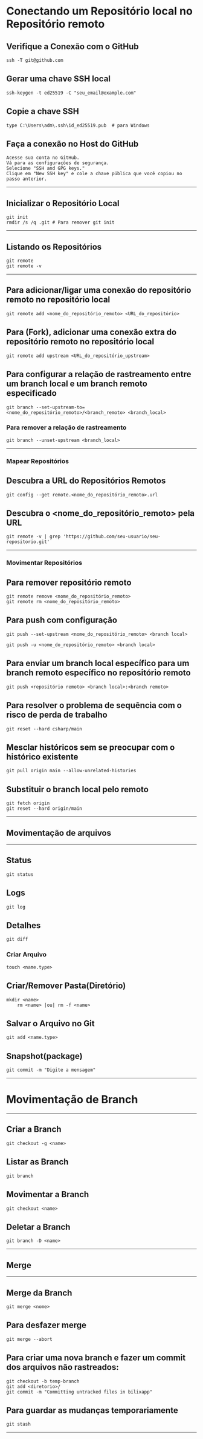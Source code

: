 # Conectando um Repositório local no Repositório remoto  

## Verifique a Conexão com o GitHub
	ssh -T git@github.com

## Gerar uma chave SSH local
	ssh-keygen -t ed25519 -C "seu_email@example.com"  	

## Copie a chave SSH
	type C:\Users\adm\.ssh\id_ed25519.pub  # para Windows  

## Faça a conexão no Host do GitHub
	Acesse sua conta no GitHub.
	Vá para as configurações de segurança.
	Selecione "SSH and GPG keys."
	Clique em "New SSH key" e cole a chave pública que você copiou no passo anterior.
---
## Inicializar o Repositório Local
	git init 
	rmdir /s /q .git # Para remover git init


---
## Listando os Repositórios  
	git remote  
	git remote -v  

---
## Para adicionar/ligar uma conexão do repositório remoto no repositório local
	git remote add <nome_do_repositório_remoto> <URL_do_repositório>
  
## Para (Fork), adicionar uma conexão extra do repositório remoto no repositório local
	git remote add upstream <URL_do_repositório_upstream> 


## Para configurar a relação de rastreamento entre um branch local e um branch remoto especificado  
	git branch --set-upstream-to=<nome_do_repositório_remoto>/<branch_remoto> <branch_local>  
 ### Para remover a relação de rastreamento
 	git branch --unset-upstream <branch_local>


---
### Mapear Repositórios  

## Descubra a URL do Repositórios Remotos  
	git config --get remote.<nome_do_repositório_remoto>.url  

## Descubra o <nome_do_repositório_remoto> pela URL
	git remote -v | grep 'https://github.com/seu-usuario/seu-repositorio.git'

---
### Movimentar Repositórios  

## Para remover repositório remoto
	git remote remove <nome_do_repositório_remoto>
	git remote rm <nome_do_repositório_remoto>


## Para push com configuração
	git push --set-upstream <nome_do_repositório_remoto> <branch local>  

	git push -u <nome_do_repositório_remoto> <branch local>
 
## Para enviar um branch local específico para um branch remoto específico no repositório remoto 
	git push <repositório remoto> <branch local>:<branch remoto>

## Para resolver o problema de sequência com o risco de perda de trabalho
	git reset --hard csharp/main

## Mesclar históricos sem se preocupar com o histórico existente
	git pull origin main --allow-unrelated-histories

## Substituir o branch local pelo remoto
	git fetch origin
	git reset --hard origin/main

---   
  
## Movimentação de arquivos  
---   

## Status  
	git status  
## Logs  
	git log  
## Detalhes  
	git diff  
 ### Criar Arquivo  
	touch <name.type>   
## Criar/Remover Pasta(Diretório)  
	mkdir <name>  
		rm <name> |ou| rm -f <name>  
## Salvar o Arquivo no Git  
	git add <name.type>  
## Snapshot(package)  
	git commit -m "Digite a mensagem"  

---    
# Movimentação de Branch  
---    
## Criar a Branch  
	git checkout -g <name>  
## Listar as Branch  
	git branch  
## Movimentar a Branch  
	git checkout <name>  
## Deletar a Branch  
	git branch -D <name>  
---    
## Merge  
---    
## Merge da Branch  
	git merge <nome>  


## Para desfazer merge
	git merge --abort


## Para criar uma nova branch e fazer um commit dos arquivos não rastreados:
	git checkout -b temp-branch  
	git add <diretorio>/  
	git commit -m "Committing untracked files in bilixapp"  


## Para guardar as mudanças temporariamente 
	git stash
---   

  
